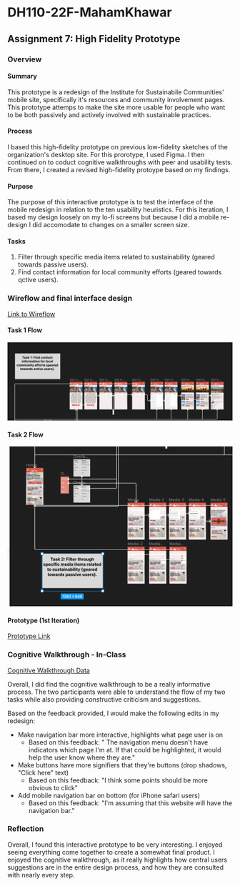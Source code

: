 # DH110-22F-MahamKhawar
## Assignment 7: High Fidelity Prototype
### Overview
#### Summary
This prototype is a redesign of the Institute for Sustainabile Communities' mobile site, specifically it's resources and community involvement pages. This prototype attemps to make the site more usable for people who want to be both passively and actively involved with sustainable practices. 

#### Process
I based this high-fidelity prototype on previous low-fidelity sketches of the organization's desktop site. For this prorotype, I used Figma. I then continued on to coduct cognitive walkthroughs with peer and usability tests. From there, I created a revised high-fidelity protoype based on my findings. 

#### Purpose
The purpose of this interactive prototype is to test the interface of the mobile redesign in relation to the ten usability heuristics. For this iteration, I based my design loosely on my lo-fi screens but because I did a mobile re-design I did accomodate to changes on a smaller screen size.
#### Tasks
1. Filter through specific media items related to sustainability (geared towards passive users).
2. Find contact information for local community efforts (geared towards qctive users).
### Wireflow and final interface design
[Link to Wireflow](https://www.figma.com/file/vahxqm3gktrfkwjEUeQbvl/Wireflow?node-id=31%3A59&t=MI6AcaaIZ9HjXgUr-1)
#### Task 1 Flow
![](../hifitask1.png)

#### Task 2 Flow
![](../hifitask2.png)

#### Prototype (1st Iteration)
[Prototype Link](https://www.figma.com/proto/HYb1oEP49dYpL5DHfSJezO/Prototype-1?page-id=0%3A1&node-id=1%3A2&viewport=203%2C182%2C0.27&scaling=scale-down&starting-point-node-id=1%3A2)

### Cognitive Walkthrough - In-Class
[Cognitive Walkthrough Data](https://docs.google.com/spreadsheets/d/1OLTQzd9SlKe1sWnlE6MGolWR03hd6t1t23vkX-vsPRQ/edit?usp=sharing)

Overall, I did find the cognitive walkthrough to be a really informative process. The two participants were able to understand the flow of my two tasks while also providing constructive criticism and suggestions.

Based on the feedback provided, I would make the following edits in my redesign: 
- Make navigation bar more interactive, highlights what page user is on
  - Based on this feedback: " The navigation menu doesn't have indicators which page I'm at. If that could be highlighted, it would help the user know where they are."
- Make buttons have more signifiers that they're buttons (drop shadows, "Click here" text)
  - Based on this feedback: "I think some points should be more obvious to click"
- Add mobile navigation bar on bottom (for iPhone safari users)
  - Based on this feedback:  "I'm assuming that this website will have the navigation bar."

### Reflection

Overall, I found this interactive prototype to be very interesting. I enjoyed seeing everything come together to create a somewhat final product. I enjoyed the cognitive walkthrough, as it really highlights how central users suggestions are in the entire design process, and how they are consulted with nearly every step. 
